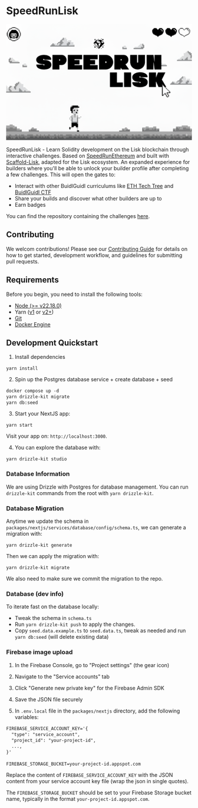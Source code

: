 # SpeedRunLisk

![SRE Thumbnail](./packages/nextjs/public/thumbnail.png)

SpeedRunLisk - Learn Solidity development on the Lisk blockchain through interactive challenges. Based on [SpeedRunEthereum](https://github.com/BuidlGuidl/SpeedRunEthereum) and built with [Scaffold-Lisk](https://github.com/LiskHQ/scaffold-lisk), adapted for the Lisk ecosystem. An expanded experience for builders where you'll be able to unlock your builder profile after completing a few challenges. This will open the gates to:

-   Interact with other BuidlGuidl curriculums like [ETH Tech Tree](https://www.ethtechtree.com/) and [BuidlGuidl CTF](https://ctf.buidlguidl.com/)
-   Share your builds and discover what other builders are up to
-   Earn badges

You can find the repository containing the challenges [here](https://github.com/scaffold-eth/se-2-challenges).

## Contributing

We welcom contributions! Please see our [Contributing Guide](./CONTRIBUTING.md) for details on how to get started, development workflow, and guidelines for submitting pull requests.

## Requirements

Before you begin, you need to install the following tools:

-   [Node (>= v22.18.0)](https://nodejs.org/en/download/)
-   Yarn ([v1](https://classic.yarnpkg.com/en/docs/install/) or [v2+](https://yarnpkg.com/getting-started/install))
-   [Git](https://git-scm.com/downloads)
-   [Docker Engine](https://docs.docker.com/engine/install/)

## Development Quickstart

1. Install dependencies

```
yarn install
```

2. Spin up the Postgres database service + create database + seed

```
docker compose up -d
yarn drizzle-kit migrate
yarn db:seed
```

3. Start your NextJS app:

```
yarn start
```

Visit your app on: `http://localhost:3000`.

4. You can explore the database with:

```
yarn drizzle-kit studio
```

### Database Information

We are using Drizzle with Postgres for database management. You can run `drizzle-kit` commands from the root with `yarn drizzle-kit`.

### Database Migration

Anytime we update the schema in `packages/nextjs/services/database/config/schema.ts`, we can generate a migration with:

```
yarn drizzle-kit generate
```

Then we can apply the migration with:

```
yarn drizzle-kit migrate
```

We also need to make sure we commit the migration to the repo.

### Database (dev info)

To iterate fast on the database locally:

-   Tweak the schema in `schema.ts`
-   Run `yarn drizzle-kit push` to apply the changes.
-   Copy `seed.data.example.ts` to `seed.data.ts`, tweak as needed and run `yarn db:seed` (will delete existing data)

### Firebase image upload

1. In the Firebase Console, go to "Project settings" (the gear icon)
2. Navigate to the "Service accounts" tab
3. Click "Generate new private key" for the Firebase Admin SDK
4. Save the JSON file securely

5. In `.env.local` file in the `packages/nextjs` directory, add the following variables:

```
FIREBASE_SERVICE_ACCOUNT_KEY='{
  "type": "service_account",
  "project_id": "your-project-id",
  ...,
}'

FIREBASE_STORAGE_BUCKET=your-project-id.appspot.com
```

Replace the content of `FIREBASE_SERVICE_ACCOUNT_KEY` with the JSON content from your service account key file (wrap the json in single quotes).

The `FIREBASE_STORAGE_BUCKET` should be set to your Firebase Storage bucket name, typically in the format `your-project-id.appspot.com`.
